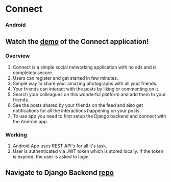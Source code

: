 # Connect
### Android
## Watch the <a href="https://photos.app.goo.gl/rQqGsjjTXUZ39oeK8">demo</a> of the Connect application!
### Overview
   1) Connect is a simple social networking application with no ads and is completely secure.
   2) Users can register and get started in few minutes. 
   3) Simple way to share your amazing photographs with all your friends. 
   4) Your friends can interact with the posts by liking or commenting on it.
   5) Search your colleagues on this wonderful platform and add them to your friends.
   6) See the posts shared by your friends on the feed and also get notifications for all the interactions happening on your posts.
   8) To use app you need to first setup the Django backend and connect with the Android app.
  
### Working
   1) Android App uses REST API's for all it's task.
   2) User is authenticated via JWT token which is stored locally. If the token is expired, the user is asked to login.
    
## Navigate to Django Backend <a href="https://github.com/akshay1997feb/Connect-Django">repo</a>
